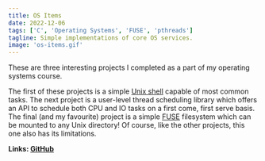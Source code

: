 ```yaml
---
title: OS Items
date: 2022-12-06
tags: ['C', 'Operating Systems', 'FUSE', 'pthreads']
tagline: Simple implementations of core OS services.
image: 'os-items.gif'
---
```


These are three interesting projects I completed as a part of my operating systems course.

The first of these projects is a simple [Unix shell](https://en.wikipedia.org/wiki/Unix_shell) capable of
most common tasks. The next project is a user-level thread scheduling library which offers an
API to schedule both CPU and IO tasks on a first come, first serve basis. The final (and my favourite) project is a
simple [FUSE](https://en.wikipedia.org/wiki/Filesystem_in_Userspace) filesystem which can be mounted to any Unix directory! Of course, like the other projects, this one also has its limitations.

**Links: [GitHub](https://github.com/msohaill/os-projects)**
